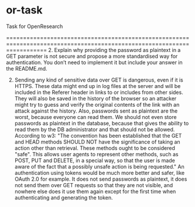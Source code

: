 # or-task
Task for OpenResearch


========================================================================================================================
2. Explain why providing the password as plaintext in a GET parameter is not secure and
   propose a more standardised way for authentication. You don’t need to implement it but
   include your answer in the README.md. 

2. Sending any kind of sensitive data over GET is dangerous, even if it is HTTPS. 
   These data might end up in log files at the server and will be included in the Referer header in links to or includes 
   from other sides. 
   They will also be saved in the history of the browser so an attacker might try to guess and verify the original 
   contents of the link with an attack against the history. Also, passwords sent as plaintext are the worst, because 
   everyone can read them. We should not even store passwords as plaintext in the database, because that gives the 
   ability to read them by the DB administrator and that should not be allowed. According to w3:
   "The convention has been established that the GET and HEAD methods SHOULD NOT have the significance of taking an 
   action other than retrieval. These methods ought to be considered "safe". This allows user agents to represent other
   methods, such as POST, PUT and DELETE, in a special way, so that the user is made aware of the fact that a possibly 
   unsafe action is being requested."
   An authentication using tokens would be much more better and safer, like OAuth 2.0 for example.
   It does not send passwords as plaintext, it does not send them over GET requests so that they are not visible, 
   and nowhere else does it use them again except for the first time when authenticating and generating the token.